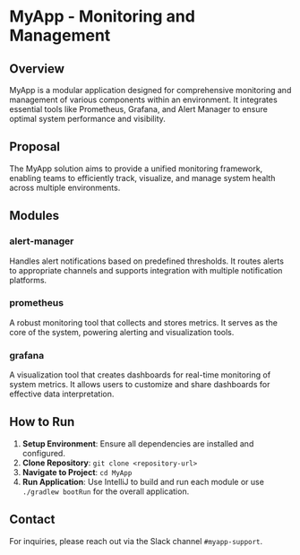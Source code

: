 # MyApp - Monitoring and Management

## Overview
MyApp is a modular application designed for comprehensive monitoring and management of various components within an environment. It integrates essential tools like Prometheus, Grafana, and Alert Manager to ensure optimal system performance and visibility.

## Proposal
The MyApp solution aims to provide a unified monitoring framework, enabling teams to efficiently track, visualize, and manage system health across multiple environments.

## Modules

### alert-manager
Handles alert notifications based on predefined thresholds. It routes alerts to appropriate channels and supports integration with multiple notification platforms.

### prometheus
A robust monitoring tool that collects and stores metrics. It serves as the core of the system, powering alerting and visualization tools.

### grafana
A visualization tool that creates dashboards for real-time monitoring of system metrics. It allows users to customize and share dashboards for effective data interpretation.

## How to Run
1. **Setup Environment**: Ensure all dependencies are installed and configured.
2. **Clone Repository**: `git clone <repository-url>`
3. **Navigate to Project**: `cd MyApp`
4. **Run Application**: Use IntelliJ to build and run each module or use `./gradlew bootRun` for the overall application.

## Contact
For inquiries, please reach out via the Slack channel `#myapp-support`.
